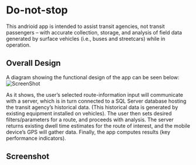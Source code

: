 # Do-not-stop
This andrioid app is intended to assist transit agencies, not transit passengers – with accurate collection, storage, and analysis of field data generated by surface vehicles (i.e., buses and streetcars) while in operation.

## Overall Design 
A diagram showing the functional design of the app can be seen below:
![ScreenShot](https://cloud.githubusercontent.com/assets/9345936/10557118/e2878922-746b-11e5-9b44-96c6f14e4386.png)

As it shows, the user’s selected route-information input will communicate with a server, which is in turn connected to a SQL Server database hosting the transit agency’s historical data. (This historical data is generated by existing equipment installed on vehicles). The user then sets desired filters/parameters for a route, and proceeds with analysis. The server returns existing dwell time estimates for the route of interest, and the mobile device’s GPS will gather data. Finally, the app computes results (key performance indicators).

## Screenshot

